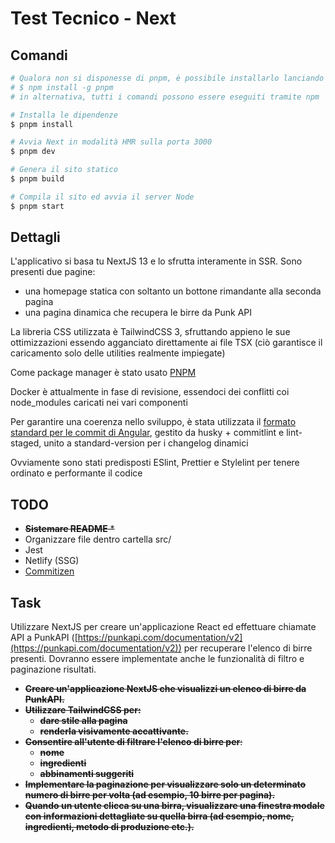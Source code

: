 # Test Tecnico - Next

## Comandi

```bash
# Qualora non si disponesse di pnpm, è possibile installarlo lanciando il comando:
# $ npm install -g pnpm
# in alternativa, tutti i comandi possono essere eseguiti tramite npm

# Installa le dipendenze
$ pnpm install

# Avvia Next in modalità HMR sulla porta 3000
$ pnpm dev

# Genera il sito statico
$ pnpm build

# Compila il sito ed avvia il server Node
$ pnpm start
```

## Dettagli

L'applicativo si basa tu NextJS 13 e lo sfrutta interamente in SSR.
Sono presenti due pagine:

- una homepage statica con soltanto un bottone rimandante alla seconda pagina
- una pagina dinamica che recupera le birre da Punk API

La libreria CSS utilizzata è TailwindCSS 3, sfruttando appieno le sue ottimizzazioni essendo agganciato direttamente ai file TSX (ciò garantisce il caricamento solo delle utilities realmente impiegate)

Come package manager è stato usato [PNPM](https://pnpm.io/it/)

Docker è attualmente in fase di revisione, essendoci dei conflitti coi node_modules caricati nei vari componenti

Per garantire una coerenza nello sviluppo, è stata utilizzata il [formato standard per le commit di Angular](https://gist.github.com/brianclements/841ea7bffdb01346392c), gestito da husky + commitlint e lint-staged, unito a standard-version per i changelog dinamici

Ovviamente sono stati predisposti ESlint, Prettier e Stylelint per tenere ordinato e performante il codice

## TODO

- ~~**Sistemare README** \*~~
- Organizzare file dentro cartella src/
- Jest
- Netlify (SSG)
- [Commitizen](https://github.com/commitizen/cz-cli)

## Task

Utilizzare NextJS per creare un'applicazione React ed effettuare chiamate API a PunkAPI ([https://punkapi.com/documentation/v2](https://punkapi.com/documentation/v2)) per recuperare l'elenco di birre presenti. Dovranno essere implementate anche le funzionalità di filtro e paginazione risultati.

- ~~**Creare un'applicazione NextJS che visualizzi un elenco di birre da PunkAPI.**~~
- ~~**Utilizzare TailwindCSS per:**~~
  - ~~**dare stile alla pagina**~~
  - ~~**renderla visivamente accattivante.**~~
- ~~**Consentire all'utente di filtrare l'elenco di birre per**:~~
  - ~~**nome**~~
  - ~~**ingredienti**~~
  - ~~**abbinamenti suggeriti**~~
- ~~**Implementare la paginazione per visualizzare solo un determinato numero di birre per volta (ad esempio, 10 birre per pagina).**~~
- ~~**Quando un utente clicca su una birra, visualizzare una finestra modale con informazioni dettagliate su quella birra (ad esempio, nome, ingredienti, metodo di produzione etc.).**~~
